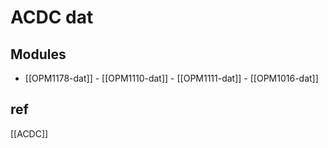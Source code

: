 
# ACDC dat 



## Modules 

- [[OPM1178-dat]] - [[OPM1110-dat]] - [[OPM1111-dat]] - [[OPM1016-dat]]



## ref 

[[ACDC]]